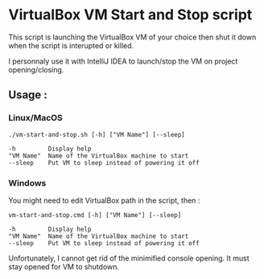 VirtualBox VM Start and Stop script
===================================

This script is launching the VirtualBox VM of your choice then shut it down when the script is interupted or killed.

I personnaly use it with IntelliJ IDEA to launch/stop the VM on project opening/closing.

Usage :
-------

### Linux/MacOS

    ./vm-start-and-stop.sh [-h] ["VM Name"] [--sleep]

    -h         Display help
    "VM Name"  Name of the VirtualBox machine to start
    --sleep    Put VM to sleep instead of powering it off

### Windows

You might need to edit VirtualBox path in the script, then :

    vm-start-and-stop.cmd [-h] ["VM Name"] [--sleep]

    -h         Display help
    "VM Name"  Name of the VirtualBox machine to start
    --sleep    Put VM to sleep instead of powering it off

Unfortunately, I cannot get rid of the minimified console opening. It must stay opened for VM to shutdown.

